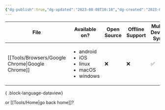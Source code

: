 ```yaml
---
{"dg-publish":true,"dg-updated":"2023-08-08T10:10","dg-created":"2023-08-08T10:07","title":"Browsers","dg-permalink":"browsers","dg-path":"Browsers.md","permalink":"/browsers/","dgPassFrontmatter":true,"created":"2023-08-08T10:07","updated":"2023-08-08T10:10"}
---
```



| File                                               | Available on?                                                                     | Open Source | Offline Support | Multi-Device Sync | Extension Support |
| -------------------------------------------------- | --------------------------------------------------------------------------------- | ----------- | --------------- | ----------------- | ----------------- |
| [[Tools/Browsers/Google Chrome\|Google Chrome]] | <ul><li>android</li><li>iOS</li><li>linux</li><li>macOS</li><li>windows</li></ul> | ❌           | ❌               | ✅                 | ✅                 |

{ .block-language-dataview}

or [[Tools/Home\|go back home]]?